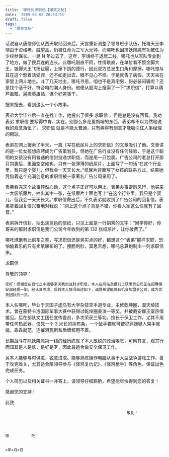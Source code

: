 ```yaml
---
title: '哪吒的求职信【爆笑文秘】'
date: '2009-04-08 20:53:24'
draft: false
tags:
  - '爆笑文秘'
---
```


话说自从唐僧师徒从西天取经回来后，天宫重新调整了领导班子队伍，托塔天王李靖由于资格老，威望高，仍被任命为三军大元帅，而哪吒也因擒妖降魔有功被任为少校参谋长。一晃 N 年过去了，这年，李靖终于退居二线，哪吒也从军队专业到了地方，做了民兵连的连长。此哪吒刚直不阿，性情耿直，在单位看不惯金脚大王，银脚大王飞扬跋扈，上窜下跳的德行，因此双方总发生口角和摩擦。哪吒想与其在这个憋着活受罪，还不如走出去，眼不见心不烦。于是就告了病假，天天呆在家里上网斗地主。斗了几天地主，哪吒寻思，咱也不是真宅男，何必装闷骚呢？还是找个活干好，符合咱的潮人身份。他便从股沟上搜索了一下“求职信”，打算以葫芦画瓢，遍撒英雄贴，谋个好差事干。

搜来搜去，看到这么一个小故事。

表弟大学毕业后一直在找工作，他投出了很多 求职信 ，但是总是没有回音。我劝表弟 求职信 要写得中肯、实在，别那么多花里胡哨的东西，表弟却不以为然地说我的观念落伍了， 求职信 就是不能太普通，只有弄得有创意才能吸引住人事经理的眼球。

表弟在网上搜索了半天，一篇《写在纸尿片上的求职信》的文章吸引了他。文章讲的是一位女孩想应聘成为广告策划员，但她在广告行业没有任何经验，于是这个聪明的女孩没有用普通的信封投递求职信，而是用一只包裹。广告公司的老总打开那只包裹后，里面空空如也，只有一张薄薄的纸尿片，上面写了一句话“在这个行业里，我只是个婴儿，但我会一天天长大。”纸尿片背面写了女孩的联系方式，结果她凭借着这个充满创意的求职信被一家著名广告公司录用了。

表弟看完这个故事怦然心动，这个点子正好可以用上。表弟办事雷厉风行，他买来一大袋纸尿片，抽出其中一张，在纸尿片上面也写上“在这个行业里，我只是个婴儿，但我会一天天长大。”求职信寄出后，不久表弟就收到了广告公司的回复信，表弟拿着回复信兴奋地对我说：“网上这个点子真是不错，你看人家这么快就有了回音。”

表弟拆开信封，抽出淡蓝色的信纸，只见上面是一行娟秀的文字：“同学你好，你寄来的那封求职信是我们公司今年收到的第 132 张纸尿片，让你破费了。”

哪吒琢磨有此前车之鉴，写求职信还是务实点的好，都想这个“表弟”那样求职，恐怕偷着乐的只有卖纸尿布的了。搜肠刮肚，冥思苦想，哪吒总算炮制出一则求职信来。

求职信

尊敬的领导：

    您好！感谢您在百忙之中能够亲阅我的这封求职信，本人在网站及报刊上获悉贵公司正在招聘保安部经理一职，经认真考虑，现将本人情况简述如下，诚恳希望能够有机会加盟贵公司，成为优秀团队的一员。

本人名哪吒，毕业于天国子虚乌有大学杂技空手道专业，主修乾坤圈，混天绫技术。曾在蒙特卡洛国际军事大赛中获得过乾坤圈表演一等奖，并被戴安娜王室热情接见。后在部队文工团任宣传委员，多次荣获三等功。擅长于保卫工作，尤其不用带任何热武器，仅凭一个 3 米长的抹布条，一个破手镯就可使犯罪嫌疑人束手就擒，乖乖就范。连催泪瓦斯和盾牌都用不着。

长期战斗在除妖降魔第一线的经历练就了本人敏锐的政治嗅觉，可察其言，观其行而知其是人是妖，是好是歹，因此最适合做安全保卫工作。

另本人能够与时俱进，锐意进取。能够熟练操作电脑从事于大型战争游戏工作，善于攻克难关，尤其适合陪领导参与《怪鸡复仇记》，《怪鸡枪手》等角色，保证出色完成任务。

个人简历以及相关证书一并寄上，请领导仔细斟酌，希望能尽快得到您的答复！

感谢您的支持！

此致

                                                          敬礼！



                                                                                                                   哪          吒

                                                                                                                ×年×月×日
